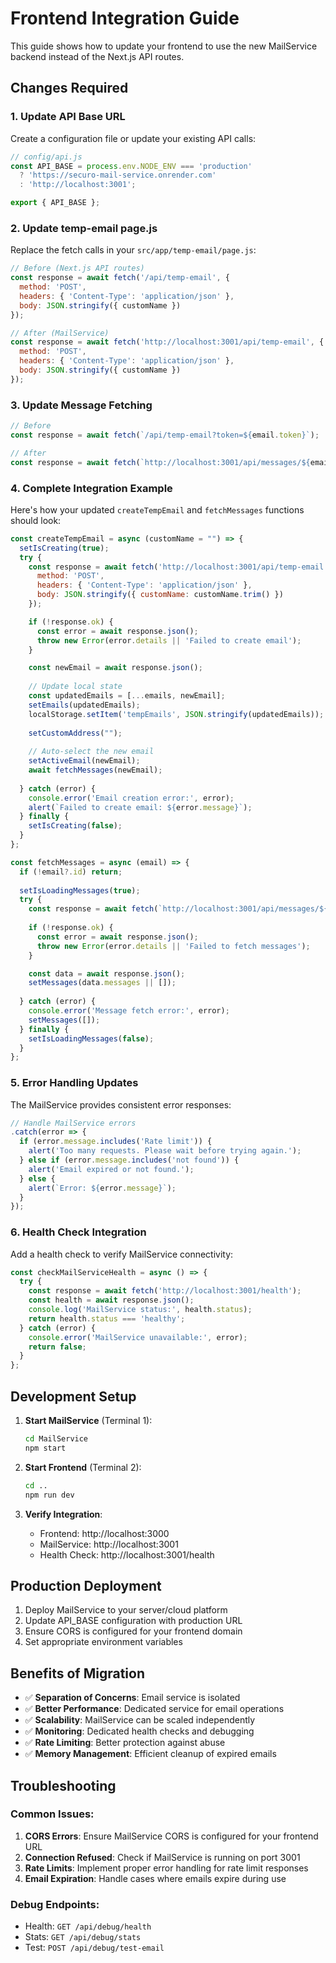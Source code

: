 # Frontend Integration Guide

This guide shows how to update your frontend to use the new MailService backend instead of the Next.js API routes.

## Changes Required

### 1. Update API Base URL

Create a configuration file or update your existing API calls:

```javascript
// config/api.js
const API_BASE = process.env.NODE_ENV === 'production' 
  ? 'https://securo-mail-service.onrender.com' 
  : 'http://localhost:3001';

export { API_BASE };
```

### 2. Update temp-email page.js

Replace the fetch calls in your `src/app/temp-email/page.js`:

```javascript
// Before (Next.js API routes)
const response = await fetch('/api/temp-email', {
  method: 'POST',
  headers: { 'Content-Type': 'application/json' },
  body: JSON.stringify({ customName })
});

// After (MailService)
const response = await fetch('http://localhost:3001/api/temp-email', {
  method: 'POST',
  headers: { 'Content-Type': 'application/json' },
  body: JSON.stringify({ customName })
});
```

### 3. Update Message Fetching

```javascript
// Before
const response = await fetch(`/api/temp-email?token=${email.token}`);

// After
const response = await fetch(`http://localhost:3001/api/messages/${email.id}`);
```

### 4. Complete Integration Example

Here's how your updated `createTempEmail` and `fetchMessages` functions should look:

```javascript
const createTempEmail = async (customName = "") => {
  setIsCreating(true);
  try {
    const response = await fetch('http://localhost:3001/api/temp-email', {
      method: 'POST',
      headers: { 'Content-Type': 'application/json' },
      body: JSON.stringify({ customName: customName.trim() })
    });

    if (!response.ok) {
      const error = await response.json();
      throw new Error(error.details || 'Failed to create email');
    }

    const newEmail = await response.json();
    
    // Update local state
    const updatedEmails = [...emails, newEmail];
    setEmails(updatedEmails);
    localStorage.setItem('tempEmails', JSON.stringify(updatedEmails));
    
    setCustomAddress("");
    
    // Auto-select the new email
    setActiveEmail(newEmail);
    await fetchMessages(newEmail);
    
  } catch (error) {
    console.error('Email creation error:', error);
    alert(`Failed to create email: ${error.message}`);
  } finally {
    setIsCreating(false);
  }
};

const fetchMessages = async (email) => {
  if (!email?.id) return;
  
  setIsLoadingMessages(true);
  try {
    const response = await fetch(`http://localhost:3001/api/messages/${email.id}`);
    
    if (!response.ok) {
      const error = await response.json();
      throw new Error(error.details || 'Failed to fetch messages');
    }

    const data = await response.json();
    setMessages(data.messages || []);
    
  } catch (error) {
    console.error('Message fetch error:', error);
    setMessages([]);
  } finally {
    setIsLoadingMessages(false);
  }
};
```

### 5. Error Handling Updates

The MailService provides consistent error responses:

```javascript
// Handle MailService errors
.catch(error => {
  if (error.message.includes('Rate limit')) {
    alert('Too many requests. Please wait before trying again.');
  } else if (error.message.includes('not found')) {
    alert('Email expired or not found.');
  } else {
    alert(`Error: ${error.message}`);
  }
});
```

### 6. Health Check Integration

Add a health check to verify MailService connectivity:

```javascript
const checkMailServiceHealth = async () => {
  try {
    const response = await fetch('http://localhost:3001/health');
    const health = await response.json();
    console.log('MailService status:', health.status);
    return health.status === 'healthy';
  } catch (error) {
    console.error('MailService unavailable:', error);
    return false;
  }
};
```

## Development Setup

1. **Start MailService** (Terminal 1):
   ```bash
   cd MailService
   npm start
   ```

2. **Start Frontend** (Terminal 2):
   ```bash
   cd ..
   npm run dev
   ```

3. **Verify Integration**:
   - Frontend: http://localhost:3000
   - MailService: http://localhost:3001
   - Health Check: http://localhost:3001/health

## Production Deployment

1. Deploy MailService to your server/cloud platform
2. Update API_BASE configuration with production URL
3. Ensure CORS is configured for your frontend domain
4. Set appropriate environment variables

## Benefits of Migration

- ✅ **Separation of Concerns**: Email service is isolated
- ✅ **Better Performance**: Dedicated service for email operations
- ✅ **Scalability**: MailService can be scaled independently
- ✅ **Monitoring**: Dedicated health checks and debugging
- ✅ **Rate Limiting**: Better protection against abuse
- ✅ **Memory Management**: Efficient cleanup of expired emails

## Troubleshooting

### Common Issues:

1. **CORS Errors**: Ensure MailService CORS is configured for your frontend URL
2. **Connection Refused**: Check if MailService is running on port 3001
3. **Rate Limits**: Implement proper error handling for rate limit responses
4. **Email Expiration**: Handle cases where emails expire during use

### Debug Endpoints:

- Health: `GET /api/debug/health`
- Stats: `GET /api/debug/stats`
- Test: `POST /api/debug/test-email`

